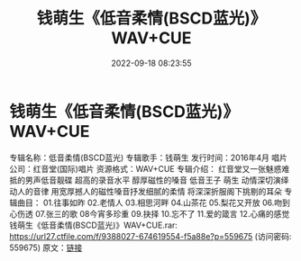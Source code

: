 ﻿---
title: 钱萌生《低音柔情(BSCD蓝光)》WAV+CUE
date: 2022-09-18 08:23:55
categories: WAV车载音乐、镜像
tags: 华语中文
---
# 钱萌生《低音柔情(BSCD蓝光)》WAV+CUE

专辑名称：低音柔情(BSCD蓝光)
专辑歌手：钱萌生
发行时间：2016年4月
唱片公司：红音堂(国际)唱片
资源格式：WAV+CUE
专辑介绍：
红音堂又一张魅惑难抵的男声低音靓碟 超高的录音水平
醇厚磁性的嗓音 低音王子 萌生 动情深切演绎动人的音律
用宽厚撼人的磁性嗓音抒发细腻的柔情 将深深折服阁下挑剔的耳朵
专辑曲目：
01.往事如昨
02.老情人
03.相思河畔
04.山茶花
05.梨花又开放
06.吻到心伤透
07.张三的歌
08今宵多珍重
09.抉择
10.忘不了
11.爱的箴言
12.心痛的感觉
钱萌生《低音柔情(BSCD蓝光)》WAV+CUE.rar: https://url27.ctfile.com/f/9388027-674619554-f5a88e?p=559675
(访问密码: 559675)
原文：[链接](https://blog.sina.com.cn/s/blog_1647c7e7601030zgz.html)